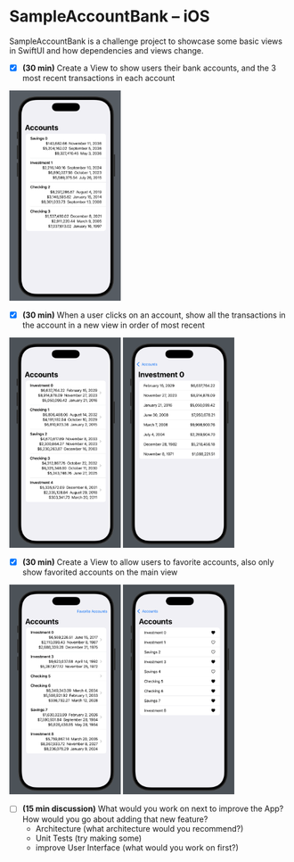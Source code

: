 # SampleAccountBank – iOS  

SampleAccountBank is a challenge project to showcase some basic views in SwiftUI and how dependencies and views change.



- [x] **(30 min)** Create a View to show users their bank accounts, and the 3 most recent transactions in each account

<img src="SampleAccountBank/Screenshots/Task1.png" alt="drawing" width="200"/>

- [x] **(30 min)** When a user clicks on an account, show all the transactions in the account in a new view in order of most recent

<img src="SampleAccountBank/Screenshots/Task2_1.png" alt="drawing" width="200"/>
<img src="SampleAccountBank/Screenshots/Task2_2.png" alt="drawing" width="200"/>

- [x] **(30 min)** Create a View to allow users to favorite accounts, also only show favorited accounts on the main view

<img src="SampleAccountBank/Screenshots/Task3_1.png" alt="drawing" width="200"/>
<img src="SampleAccountBank/Screenshots/Task3_2.png" alt="drawing" width="200"/>

- [ ] **(15 min discussion)** What would you work on next to improve the App? How would you go about adding that new feature?
    -   Architecture (what architecture would you recommend?)
    -   Unit Tests (try making some)
    -   improve User Interface (what would you work on first?)
